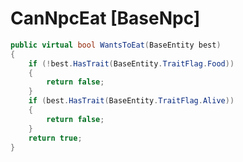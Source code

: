 <Badge type="danger" text="Carbon Compatible"/><Badge type="warning" text="Oxide Compatible"/>
# CanNpcEat [BaseNpc]
```csharp
public virtual bool WantsToEat(BaseEntity best)
{
	if (!best.HasTrait(BaseEntity.TraitFlag.Food))
	{
		return false;
	}
	if (best.HasTrait(BaseEntity.TraitFlag.Alive))
	{
		return false;
	}
	return true;
}

```
